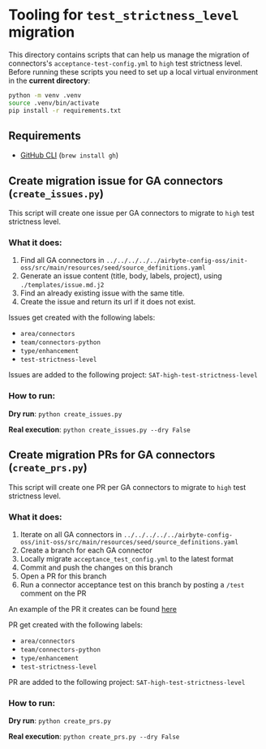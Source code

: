 # Tooling for `test_strictness_level` migration

This directory contains scripts that can help us manage the migration of connectors's `acceptance-test-config.yml` to `high` test strictness level.
Before running these scripts you need to set up a local virtual environment in the **current directory**:
```bash
python -m venv .venv
source .venv/bin/activate
pip install -r requirements.txt
```
## Requirements
* [GitHub CLI](https://cli.github.com/) (`brew install gh`)

## Create migration issue for GA connectors (`create_issues.py`)
This script will create one issue per GA connectors to migrate to `high` test strictness level.

### What it does:
1. Find all GA connectors in `../../../../../airbyte-config-oss/init-oss/src/main/resources/seed/source_definitions.yaml`
2. Generate an issue content (title, body, labels, project), using `./templates/issue.md.j2`
3. Find an already existing issue with the same title.
4. Create the issue and return its url if it does not exist.

Issues get created with the following labels:
* `area/connectors`
* `team/connectors-python` 
* `type/enhancement` 
* `test-strictness-level`

Issues are added to the following project: `SAT-high-test-strictness-level`

### How to run:
**Dry run**:
`python create_issues.py`

**Real execution**:
`python create_issues.py --dry False`

## Create migration PRs for GA connectors (`create_prs.py`)
This script will create one PR per GA connectors to migrate to `high` test strictness level.

### What it does:
1. Iterate on all GA connectors in `../../../../../airbyte-config-oss/init-oss/src/main/resources/seed/source_definitions.yaml`
2. Create a branch for each GA connector
3. Locally migrate `acceptance_test_config.yml` to the latest format
4. Commit and push the changes on this branch
5. Open a PR for this branch
6. Run a connector acceptance test on this branch by posting a `/test` comment on the PR

An example of the PR it creates can be found [here](https://github.com/airbytehq/airbyte/pull/19136)

PR get created with the following labels:
* `area/connectors`
* `team/connectors-python` 
* `type/enhancement` 
* `test-strictness-level`

PR are added to the following project: `SAT-high-test-strictness-level`

### How to run:
**Dry run**:
`python create_prs.py`

**Real execution**:
`python create_prs.py --dry False`

